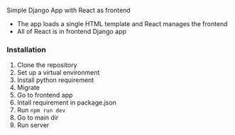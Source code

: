 Simple Django App with React as frontend

- The app loads a single HTML template and React manages the frontend
- All of React is in frontend  Django app

### Installation

1. Clone the repository
2. Set up a virtual environment
3. Install python requirement
4. Migrate
5. Go to frontend app
6. Intall requirement in package.json
7. Run `npm run dev`
8. Go to main dir
9. Run server

